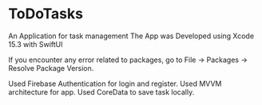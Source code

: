 # ToDoTasks
An Application for task management
The App was Developed using Xcode 15.3 with SwiftUI

If you encounter any error related to packages, go to File -> Packages -> Resolve Package Version.

Used Firebase Authentication for login and register.
Used MVVM architecture for app.
Used CoreData to save task locally.
